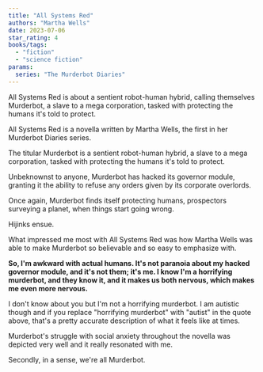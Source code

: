 ```yaml
---
title: "All Systems Red"
authors: "Martha Wells"
date: 2023-07-06
star_rating: 4
books/tags:
  - "fiction"
  - "science fiction"
params:
  series: "The Murderbot Diaries"
---
```


All Systems Red is about a sentient robot-human hybrid, calling themselves
Murderbot, a slave to a mega corporation, tasked with protecting the humans it's
told to protect.

<!--more-->

All Systems Red is a novella written by Martha Wells, the first in her Murderbot
Diaries series.

The titular Murderbot is a sentient robot-human hybrid, a slave to a mega
corporation, tasked with protecting the humans it's told to protect.

Unbeknownst to anyone, Murderbot has hacked its governor module, granting it the
ability to refuse any orders given by its corporate overlords.

Once again, Murderbot finds itself protecting humans, prospectors surveying a
planet, when things start going wrong.

Hijinks ensue.

What impressed me most with All Systems Red was how Martha Wells was able to
make Murderbot so believable and so easy to emphasize with.

**So, I'm awkward with actual humans. It's not paranoia about my hacked governor
module, and it's not them; it's me. I know I'm a horrifying murderbot, and they
know it, and it makes us both nervous, which makes me even more nervous.**

I don't know about you but I'm not a horrifying murderbot. I am autistic though
and if you replace "horrifying murderbot" with "autist" in the quote above,
that's a pretty accurate description of what it feels like at times.

Murderbot's struggle with social anxiety throughout the novella was depicted
very well and it really resonated with me.

Secondly, in a sense, we're all Murderbot.
